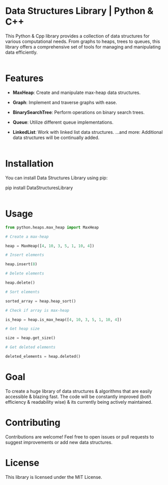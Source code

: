 # Data Structures Library | Python & C++

This Python & Cpp library provides a collection of data structures for various computational needs. From graphs to heaps, trees to queues, this library offers a comprehensive set of tools for managing and manipulating data efficiently.
<br>
<br>

# Features

- **MaxHeap**: Create and manipulate max-heap data structures.

- **Graph**: Implement and traverse graphs with ease.

- **BinarySearchTree**: Perform operations on binary search trees.

- **Queue**: Utilize different queue implementations.

- **LinkedList**: Work with linked list data structures.
  ...and more: Additional data structures will be continually added.
  <br>
  <br>

# Installation

You can install Data Structures Library using pip:

pip install DataStructuresLibrary
<br>
<br>

# Usage

```python
from python.heaps.max_heap import MaxHeap

# Create a max-heap

heap = MaxHeap([4, 10, 3, 5, 1, 10, 4])

# Insert elements

heap.insert(8)

# Delete elements

heap.delete()

# Sort elements

sorted_array = heap.heap_sort()

# Check if array is max-heap

is_heap = heap.is_max_heap([4, 10, 3, 5, 1, 10, 4])

# Get heap size

size = heap.get_size()

# Get deleted elements

deleted_elements = heap.deleted()
```

# Goal

To create a huge library of data structures & algorithms that are easily accessible & blazing fast.
The code will be constantly improved (both efficiency & readability wise) & its currently being actively maintained.

# Contributing

Contributions are welcome! Feel free to open issues or pull requests to suggest improvements or add new data structures.

# License

This library is licensed under the MIT License.

